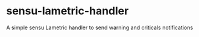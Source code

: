 # sensu-lametric-handler
A simple sensu Lametric handler to send warning and criticals notifications
